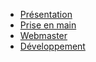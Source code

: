 * [Présentation](/docs/fr/)
* [Prise en main](/docs/fr/prise-en-main.md)
* [Webmaster](/docs/fr/webmaster.md)
* [Développement](/docs/fr/dev.md)